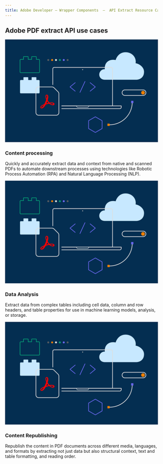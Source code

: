 ```yaml
---
title: Adobe Developer — Wrapper Components  —  API Extract Resource Card
---
```



<TitleBlock slots="heading" theme="lightest" className='titleBlock-align-left'/>

## Adobe PDF extract API use cases


<ResourceCard slots="link, image, heading, text" width="25%" theme='lightest' />

[](use-cases)

![use_cases_img](../images/F_Illu_DevEcoDC_discovery_banner_756x500_2x.png)

### Content processing

Quickly and accurately extract data and context from native and scanned PDFs to automate downstream processes using technologies like Robotic Process Automation (RPA) and Natural Language Processing (NLP).


<ResourceCard slots="link, image, heading, text" width="25%" theme='lightest' />

[](/use-cases/agreements-and-contracts/legal-contracts/)

![use_cases_img](../images/F_Illu_DevEcoDC_discovery_banner_756x500_2x.png)

### Data Analysis

Extract data from complex tables including cell data, column and row headers, and table properties for use in machine learning models, analysis, or storage.


<ResourceCard slots="link, image, heading, text" width="25%" theme='lightest' />

[](/use-cases/content-and-data-extraction/data-analysis/)

![use_cases_img](../images/F_Illu_DevEcoDC_discovery_banner_756x500_2x.png)

### Content Republishing

Republish the content in PDF documents across different media, languages, and formats by extracting not just data but also structural context, text and table formatting, and reading order.